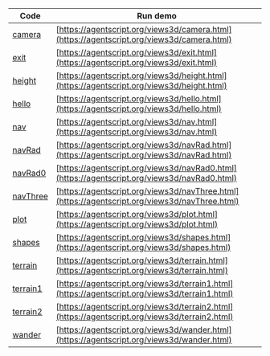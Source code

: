 Code    | Run demo
------- | ------
[camera](https://github.com/backspaces/agentscript/tree/master/views3d/camera.html#L1) | [https://agentscript.org/views3d/camera.html](https://agentscript.org/views3d/camera.html)
[exit](https://github.com/backspaces/agentscript/tree/master/views3d/exit.html#L1) | [https://agentscript.org/views3d/exit.html](https://agentscript.org/views3d/exit.html)
[height](https://github.com/backspaces/agentscript/tree/master/views3d/height.html#L1) | [https://agentscript.org/views3d/height.html](https://agentscript.org/views3d/height.html)
[hello](https://github.com/backspaces/agentscript/tree/master/views3d/hello.html#L1) | [https://agentscript.org/views3d/hello.html](https://agentscript.org/views3d/hello.html)
[nav](https://github.com/backspaces/agentscript/tree/master/views3d/nav.html#L1) | [https://agentscript.org/views3d/nav.html](https://agentscript.org/views3d/nav.html)
[navRad](https://github.com/backspaces/agentscript/tree/master/views3d/navRad.html#L1) | [https://agentscript.org/views3d/navRad.html](https://agentscript.org/views3d/navRad.html)
[navRad0](https://github.com/backspaces/agentscript/tree/master/views3d/navRad0.html#L1) | [https://agentscript.org/views3d/navRad0.html](https://agentscript.org/views3d/navRad0.html)
[navThree](https://github.com/backspaces/agentscript/tree/master/views3d/navThree.html#L1) | [https://agentscript.org/views3d/navThree.html](https://agentscript.org/views3d/navThree.html)
[plot](https://github.com/backspaces/agentscript/tree/master/views3d/plot.html#L1) | [https://agentscript.org/views3d/plot.html](https://agentscript.org/views3d/plot.html)
[shapes](https://github.com/backspaces/agentscript/tree/master/views3d/shapes.html#L1) | [https://agentscript.org/views3d/shapes.html](https://agentscript.org/views3d/shapes.html)
[terrain](https://github.com/backspaces/agentscript/tree/master/views3d/terrain.html#L1) | [https://agentscript.org/views3d/terrain.html](https://agentscript.org/views3d/terrain.html)
[terrain1](https://github.com/backspaces/agentscript/tree/master/views3d/terrain1.html#L1) | [https://agentscript.org/views3d/terrain1.html](https://agentscript.org/views3d/terrain1.html)
[terrain2](https://github.com/backspaces/agentscript/tree/master/views3d/terrain2.html#L1) | [https://agentscript.org/views3d/terrain2.html](https://agentscript.org/views3d/terrain2.html)
[wander](https://github.com/backspaces/agentscript/tree/master/views3d/wander.html#L1) | [https://agentscript.org/views3d/wander.html](https://agentscript.org/views3d/wander.html)
